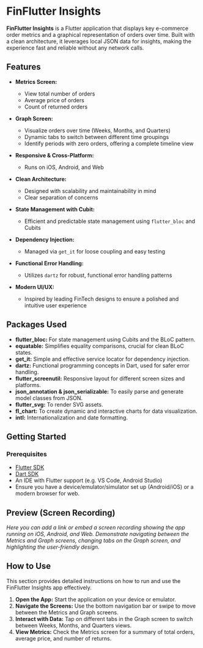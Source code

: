 # FinFlutter Insights

**FinFlutter Insights** is a Flutter application that displays key e-commerce order metrics and a graphical representation of orders over time. Built with a clean architecture, it leverages local JSON data for insights, making the experience fast and reliable without any network calls.

## Features

- **Metrics Screen:**  
  - View total number of orders  
  - Average price of orders  
  - Count of returned orders

- **Graph Screen:**  
  - Visualize orders over time (Weeks, Months, and Quarters)  
  - Dynamic tabs to switch between different time groupings  
  - Identify periods with zero orders, offering a complete timeline view

- **Responsive & Cross-Platform:**  
  - Runs on iOS, Android, and Web

- **Clean Architecture:**  
  - Designed with scalability and maintainability in mind  
  - Clear separation of concerns

- **State Management with Cubit:**  
  - Efficient and predictable state management using `flutter_bloc` and Cubits

- **Dependency Injection:**  
  - Managed via `get_it` for loose coupling and easy testing

- **Functional Error Handling:**  
  - Utilizes `dartz` for robust, functional error handling patterns

- **Modern UI/UX:**  
  - Inspired by leading FinTech designs to ensure a polished and intuitive user experience

## Packages Used

- **flutter_bloc:** For state management using Cubits and the BLoC pattern.  
- **equatable:** Simplifies equality comparisons, crucial for clean BLoC states.  
- **get_it:** Simple and effective service locator for dependency injection.  
- **dartz:** Functional programming concepts in Dart, used for safer error handling.  
- **flutter_screenutil:** Responsive layout for different screen sizes and platforms.  
- **json_annotation & json_serializable:** To easily parse and generate model classes from JSON.  
- **flutter_svg:** To render SVG assets.  
- **fl_chart:** To create dynamic and interactive charts for data visualization.  
- **intl:** Internationalization and date formatting.

## Getting Started

### Prerequisites

- [Flutter SDK](https://flutter.dev/docs/get-started/install)  
- [Dart SDK](https://dart.dev/get-dart)  
- An IDE with Flutter support (e.g. VS Code, Android Studio)  
- Ensure you have a device/emulator/simulator set up (Android/iOS) or a modern browser for web.

## Preview (Screen Recording)

*Here you can add a link or embed a screen recording showing the app running on iOS, Android, and Web. Demonstrate navigating between the Metrics and Graph screens, changing tabs on the Graph screen, and highlighting the user-friendly design.*

## How to Use

This section provides detailed instructions on how to run and use the FinFlutter Insights app effectively.

1. **Open the App:** Start the application on your device or emulator.
2. **Navigate the Screens:** Use the bottom navigation bar or swipe to move between the Metrics and Graph screens.
3. **Interact with Data:** Tap on different tabs in the Graph screen to switch between Weeks, Months, and Quarters views.
4. **View Metrics:** Check the Metrics screen for a summary of total orders, average price, and number of returns.
